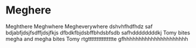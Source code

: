 # Meghere
Meghthere
Meghwhere
Megheverywhere
dshvhfhdfhdz
saf
bdjabfjdsjfsdffjdsjfkjs
dfbdkfbjdsbffbhdsbfsdb
safhddddddddkj
Tomy bites megha and megha bites Tomy 
rtgttttttttttttttte
gfhhhhhhhhhhhhhhhhhhhhh
